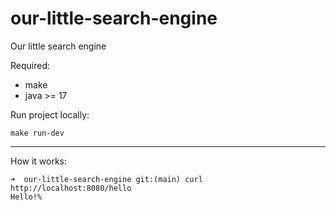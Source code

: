 # our-little-search-engine
Our little search engine

Required:
- make
- java >= 17

Run project locally:
```
make run-dev
```
-----------------------------------------

How it works:
```
➜  our-little-search-engine git:(main) curl http://localhost:8080/hello
Hello!%       
```
